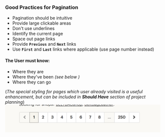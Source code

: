 ### Good Practices for Pagination
+ Pagination should be intuitive
+ Provide large clickable areas
+ Don't use underlines
+ Identify the current page
+ Space out page links
+ Provide **`Previous`** and **`Next`** links
+ Use **`First`** and **`Last`** links where applicable (use page number instead)

#### The User must know:
+ Where they are
+ Where they've been *(see below )*
+ Where they can go

 (*The special styling for pages which user already visited is a useful enhancement, but can be included in **Should Have**
 section of project planning*)
 <img src="images/etsy/first_page.png">